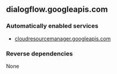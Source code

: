 ## dialogflow.googleapis.com

### Automatically enabled services

* [cloudresourcemanager.googleapis.com](../cloudresourcemanager.googleapis.com/)

### Reverse dependencies

None
